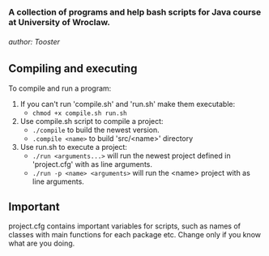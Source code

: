 ### A collection of programs and help bash scripts for Java course at University of Wroclaw.
###### author: Tooster
## Compiling and executing
To compile and run a program:
1. If you can't run 'compile.sh' and 'run.sh' make them executable:
    * `chmod +x compile.sh run.sh`
2. Use compile.sh script to compile a project:
    * `./compile` to build the newest version.
    * `.compile <name>` to build 'src/\<name>' directory
3. Use run.sh to execute a project:
    * `./run <arguments...>` will run the newest project defined in 'project.cfg'
        with <arguments> as line arguments.
    * `./run -p <name> <arguments>` will run the \<name> project with <arguments>
        as line arguments.
        
## Important
project.cfg contains important variables for scripts, such as names of classes with 
main functions for each package etc. Change only if you know what are you doing.
